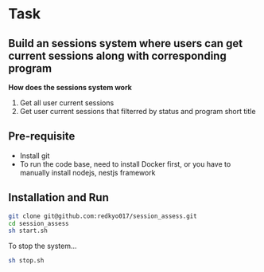 # Task
## Build an sessions system where users can get current sessions along with corresponding program

**How does the sessions system work**

1. Get all user current sessions
2. Get user current sessions that filterred by status and program short title


## Pre-requisite
- Install git
- To run the code base, need to install Docker first, or you have to manually install nodejs, nestjs framework

## Installation and Run

```sh
git clone git@github.com:redkyo017/session_assess.git
cd session_assess
sh start.sh
```

To stop the system...

```sh
sh stop.sh
```
